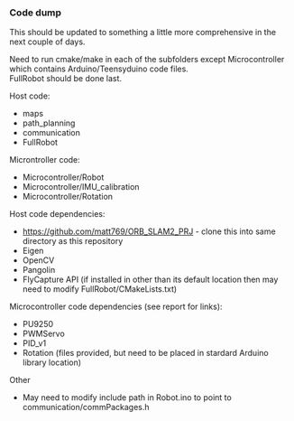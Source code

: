 ### Code dump
This should be updated to something a little more comprehensive in the next couple of days.

Need to run cmake/make in each of the subfolders except Microcontroller which contains Arduino/Teensyduino code files.  
FullRobot should be done last.  

Host code:  
* maps  
* path_planning  
* communication  
* FullRobot  

Microntroller code:  
* Microcontroller/Robot
* Microcontroller/IMU_calibration
* Microcontroller/Rotation


Host code dependencies:
* https://github.com/matt769/ORB_SLAM2_PRJ - clone this into same directory as this repository
* Eigen
* OpenCV
* Pangolin
* FlyCapture API (if installed in other than its default location then may need to modify FullRobot/CMakeLists.txt)


Microcontroller code dependencies (see report for links):
* PU9250
* PWMServo
* PID_v1
* Rotation (files provided, but need to be placed in stardard Arduino library location)

Other
* May need to modify include path in Robot.ino to point to communication/commPackages.h